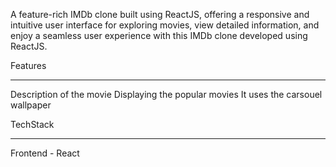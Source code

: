 

<!---
Prashantb2002/Prashantb2002 is a ✨ special ✨ repository because its `README.md` (this file) appears on your GitHub profile.
You can click the Preview link to take a look at your changes.
--->
A feature-rich IMDb clone built using ReactJS, offering a responsive and intuitive user interface for exploring movies,
view detailed information, and enjoy a seamless user experience with this IMDb clone developed using ReactJS.

Features
_________________________________________________________________________________________________________________________________________________________________________________________
Description of the movie
Displaying the popular movies
It uses the carsouel wallpaper


TechStack
_________________________________________________________________________________________________________________________________________________________________________________________
Frontend - React


